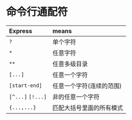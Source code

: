 # 命令行通配符

| Express | means |
| :--- | :--- |
| `?` | 单个字符 |
| `*` | 任意字符 |
| `**` | 任意多级目录 |
| `[...]` | 任意一个字符 |
| `[start-end]` | 任意一个字符\(连续的范围\) |
| `[^...]` `[!...]` | 非的任意一个字符 |
| `{...,...}` | 匹配大括号里面的所有模式 |

